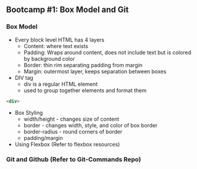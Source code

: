 ## Bootcamp #1: Box Model and Git

### Box Model
- Every block level HTML has 4 layers
    - Content: where text exists
    - Padding: Wraps around content, does not include text but is colored by background color
    - Border: thin rim separating padding from margin
    - Margin: outermost layer, keeps separation between boxes
- DIV tag
    - div is a regular HTML element
    - used to group together elements and format them
```html
<div>
```
- Box Styling
    - width/height - changes size of content
    - border - changes width, style, and color of box border
    - border-radius - round corners of border
    - padding/margin
- Using Flexbox (Refer to flexbox resources)

### Git and Github (Refer to Git-Commands Repo)

